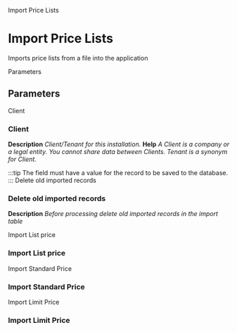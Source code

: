 
Import Price Lists
# Import Price Lists


Imports price lists from a file into the application

Parameters
## Parameters


Client
### Client

**Description**
 *Client/Tenant for this installation.*
**Help**
 *A Client is a company or a legal entity. You cannot share data between Clients. Tenant is a synonym for Client.*

:::tip
The field must have a value for the record to be saved to the database.
:::
Delete old imported records
### Delete old imported records

**Description**
 *Before processing delete old imported records in the import table*

Import List price
### Import List price


Import Standard Price
### Import Standard Price


Import Limit Price
### Import Limit Price

